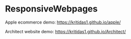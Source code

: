 # ResponsiveWebpages
Apple ecommerce demo: https://kritidas1.github.io/apple/


Architect website demo: https://kritidas1.github.io/Architect/


